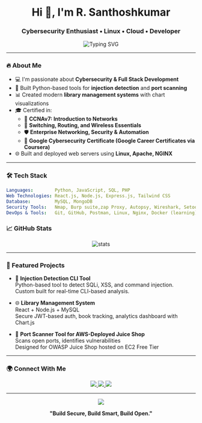 <h1 align="center">Hi 👋, I'm R. Santhoshkumar</h1>
<h3 align="center">Cybersecurity Enthusiast • Linux • Cloud • Developer </h3>

<p align="center">
  <img src="https://readme-typing-svg.herokuapp.com?font=Fira+Code&size=22&duration=2000&pause=1000&center=true&vCenter=true&width=435&lines=Cybersecurity+Learner;Web+Developer;Backend+Engineer;Open+Source+Contributor" alt="Typing SVG" />
</p>

---

### 🔥 About Me

- 💻 I'm passionate about **Cybersecurity & Full Stack Development**
- 🔐 Built Python-based tools for **injection detection** and **port scanning**
- 📊 Created modern **library management systems** with chart visualizations
- 🎓 Certified in:
  - 🧠 **CCNAv7: Introduction to Networks**
  - 🔁 **Switching, Routing, and Wireless Essentials**
  - 🛡️ **Enterprise Networking, Security & Automation**
  - 📜 **Google Cybersecurity Certificate (Google Career Certificates via Coursera)**
- 🌐 Built and deployed web servers using **Linux, Apache, NGINX**

---

### 🛠️ Tech Stack

```yaml
Languages:        Python, JavaScript, SQL, PHP
Web Technologies: React.js, Node.js, Express.js, Tailwind CSS
Database:         MySQL, MongoDB
Security Tools:   Nmap, Burp suite,zap Proxy, Autopsy, Wireshark, Setoolkit, Hydra,  Port Scanner, Injection Detection (Python CLI)
DevOps & Tools:   Git, GitHub, Postman, Linux, Nginx, Docker (learning)
```
### 📈 GitHub Stats

<p align="center">
  <img src="https://github-readme-stats.vercel.app/api?username=R-Santhoshkumar&show_icons=true&theme=tokyonight" alt="stats" />
</p>

---

### 📂 Featured Projects

- 🔐 **Injection Detection CLI Tool**  
  Python-based tool to detect SQLi, XSS, and command injection.  
  Custom built for real-time CLI-based analysis.

- 🌐 **Library Management System**  
  React + Node.js + MySQL  
  Secure JWT-based auth, book tracking, analytics dashboard with Chart.js

- 📡 **Port Scanner Tool for AWS-Deployed Juice Shop**  
  Scans open ports, identifies vulnerabilities  
  Designed for OWASP Juice Shop hosted on EC2 Free Tier

---

### 🌍 Connect With Me

<p align="center">
  <a href="https://www.linkedin.com/in/santhoshkumar-r07" target="_blank">
    <img src="https://img.shields.io/badge/LinkedIn-blue?logo=linkedin&logoColor=white" />
  </a>
  <a href="mailto:dr.r.santhoshkumar@gmail.com">
    <img src="https://img.shields.io/badge/Email-D14836?logo=gmail&logoColor=white" />
  </a>
  <a href="https://github.com/R-Santhoshkumar">
    <img src="https://img.shields.io/badge/GitHub-100000?logo=github&logoColor=white" />
  </a>
</p>

---

<p align="center">
  <img src="https://quotes-github-readme.vercel.app/api?type=horizontal&theme=dark" />
</p>

<p align="center">
  <b>"Build Secure, Build Smart, Build Open."</b>
</p>
